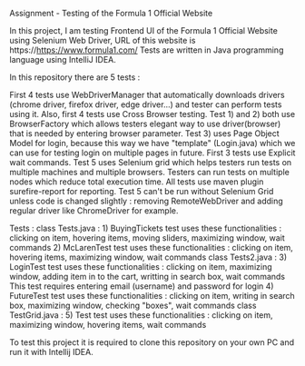 Assignment - Testing of the Formula 1 Official Website

In this project, I am testing Frontend UI of the Formula 1 Official Website using Selenium Web Driver, URL of this website is https://https://www.formula1.com/
Tests are written in Java programming language using IntelliJ IDEA.

In this repository there are 5 tests : 

First 4 tests use WebDriverManager that automatically downloads drivers (chrome driver, firefox driver, edge driver...)
and tester can perform tests using it. Also, first 4 tests use Cross Browser testing. Test 1) and 2) both use BrowserFactory
which allows testers elegant way to use driver(browser) that is needed by entering browser parameter.
Test 3) uses Page Object Model for login, because this way we have "template" (Login.java) which we can use for testing
login on multiple pages in future. First 3 tests use Explicit wait commands. Test 5 uses Selenium grid which helps testers run
tests on multiple machines and multiple browsers. Testers can run tests on multiple nodes which reduce total execution time.
All tests use maven plugin surefire-report for reporting. Test 5 can't be run without Selenium Grid unless code is changed slightly :
removing RemoteWebDriver and adding regular driver like ChromeDriver for example.

Tests :
    class Tests.java :
        1) BuyingTickets test uses these functionalities : clicking on item, hovering items, moving sliders, maximizing window, wait commands
        2) McLarenTest test uses these functionalities : clicking on item, hovering items, maximizing window, wait commands
    class Tests2.java :
        3) LoginTest test uses these functionalities : clicking on item, maximizing window, adding item in to the cart, writting in search box, wait commands
            This test requires entering email (username) and password for login 
        4) FutureTest test uses these functionalities : clicking on item, writing in search box, maximizing window, checking "boxes",  wait commands
    class TestGrid.java :
        5) Test test uses these functionalities : clicking on item, maximizing window, hovering items, wait commands

To test this project it is required to clone this repository on your own PC and run it with Intellij IDEA.
